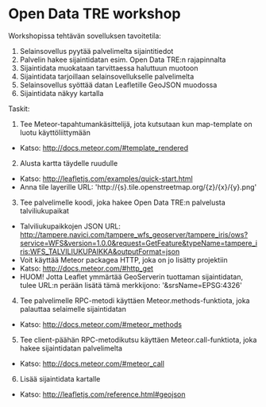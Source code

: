 Open Data TRE workshop
=======================

Workshopissa tehtävän sovelluksen tavoitetila:

1. Selainsovellus pyytää palvelimelta sijaintitiedot
2. Palvelin hakee sijaintidatan esim. Open Data TRE:n rajapinnalta
3. Sijaintidata muokataan tarvittaessa haluttuun muotoon
4. Sijaintidata tarjoillaan selainsovellukselle palvelimelta
5. Selainsovellus syöttää datan Leafletille GeoJSON muodossa
6. Sijaintidata näkyy kartalla

Taskit:

1. Tee Meteor-tapahtumankäsittelijä, jota kutsutaan kun map-template on luotu käyttöliittymään
  - Katso: http://docs.meteor.com/#template_rendered
2. Alusta kartta täydelle ruudulle
  - Katso: http://leafletjs.com/examples/quick-start.html
  - Anna tile layerille URL: 'http://{s}.tile.openstreetmap.org/{z}/{x}/{y}.png'
3. Tee palvelimelle koodi, joka hakee Open Data TRE:n palvelusta talviliukupaikat
  - Talviliukupaikkojen JSON URL: http://tampere.navici.com/tampere_wfs_geoserver/tampere_iris/ows?service=WFS&version=1.0.0&request=GetFeature&typeName=tampere_iris:WFS_TALVILIUKUPAIKKA&outputFormat=json
  - Voit käyttää Meteor packagea HTTP, joka on jo lisätty projektiin
  - Katso: http://docs.meteor.com/#http_get
  - HUOM! Jotta Leaflet ymmärtää GeoServerin tuottaman sijaintidatan, tulee URL:n perään lisätä tämä merkkijono: '&srsName=EPSG:4326'
4. Tee palvelimelle RPC-metodi käyttäen Meteor.methods-funktiota, joka palauttaa selaimelle sijaintidatan
  - Katso: http://docs.meteor.com/#meteor_methods
5. Tee client-päähän RPC-metodikutsu käyttäen Meteor.call-funktiota, joka hakee sijaintidatan palvelimelta
  - Katso: http://docs.meteor.com/#meteor_call
6. Lisää sijaintidata kartalle
  - Katso: http://leafletjs.com/reference.html#geojson
